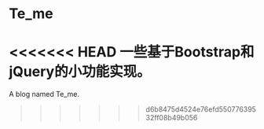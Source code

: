 # Te_me
<<<<<<< HEAD
一些基于Bootstrap和jQuery的小功能实现。
=======
A blog named Te_me.
>>>>>>> d6b8475d4524e76efd55077639532ff08b49b056
